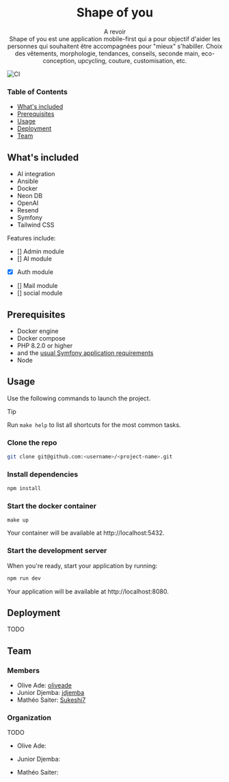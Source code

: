 <h1 align="center">
  Shape of you
</h1>

<p align="center">
A revoir <br />
Shape of you est une application mobile-first qui a pour objectif d'aider les personnes qui souhaitent être accompagnées pour "mieux" s'habiller. Choix des vêtements, morphologie, tendances, conseils, seconde main, eco-conception, upcycling, couture, customisation, etc.
</p>

![CI](https://github.com/oliveade/shape-of-you/workflows/CI/badge.svg)

### Table of Contents

- [What's included](#whats-included)
- [Prerequisites](#prerequisites)
- [Usage](#usage)
- [Deployment](#deployment)
- [Team](#team)

## What's included

- AI integration
- Ansible
- Docker
- Neon DB
- OpenAI
- Resend
- Symfony
- Tailwind CSS

Features include:

- [] Admin module
- [] AI module
- [x] Auth module
- [] Mail module
- [] social module

## Prerequisites

- Docker engine
- Docker compose
- PHP 8.2.0 or higher
- and the [usual Symfony application requirements](https://symfony.com/doc/current/setup.html#technical-requirements)
- Node

## Usage

Use the following commands to launch the project.

> [!TIP]
> Run `make help` to list all shortcuts for the most common tasks.

### Clone the repo

```sh
git clone git@github.com:<username>/<project-name>.git
```

### Install dependencies

```sh
npm install
```

### Start the docker container

```shell
make up
```

Your container will be available at http://localhost:5432.

### Start the development server

When you're ready, start your application by running:

```sh
npm run dev
```

Your application will be available at http://localhost:8080.

## Deployment

TODO

## Team

### Members

- Olive Ade: [oliveade](https://github.com/oliveade)
- Junior Djemba: [jdjemba](https://github.com/jdjemba)
- Mathéo Saiter: [Sukeshi7](https://github.com/Sukeshi7)

### Organization

TODO

- Olive Ade:

- Junior Djemba:

- Mathéo Saiter:
